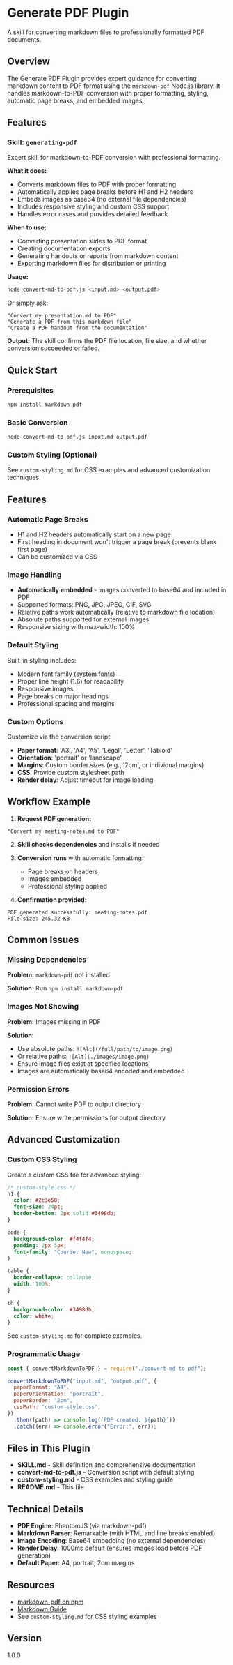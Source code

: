 # Generate PDF Plugin

A skill for converting markdown files to professionally formatted PDF documents.

## Overview

The Generate PDF Plugin provides expert guidance for converting markdown content to PDF format using the `markdown-pdf` Node.js library. It handles markdown-to-PDF conversion with proper formatting, styling, automatic page breaks, and embedded images.

## Features

### Skill: `generating-pdf`

Expert skill for markdown-to-PDF conversion with professional formatting.

**What it does:**

- Converts markdown files to PDF with proper formatting
- Automatically applies page breaks before H1 and H2 headers
- Embeds images as base64 (no external file dependencies)
- Includes responsive styling and custom CSS support
- Handles error cases and provides detailed feedback

**When to use:**

- Converting presentation slides to PDF format
- Creating documentation exports
- Generating handouts or reports from markdown content
- Exporting markdown files for distribution or printing

**Usage:**

```bash
node convert-md-to-pdf.js <input.md> <output.pdf>
```

Or simply ask:

```
"Convert my presentation.md to PDF"
"Generate a PDF from this markdown file"
"Create a PDF handout from the documentation"
```

**Output:**
The skill confirms the PDF file location, file size, and whether conversion succeeded or failed.

## Quick Start

### Prerequisites

```bash
npm install markdown-pdf
```

### Basic Conversion

```bash
node convert-md-to-pdf.js input.md output.pdf
```

### Custom Styling (Optional)

See `custom-styling.md` for CSS examples and advanced customization techniques.

## Features

### Automatic Page Breaks

- H1 and H2 headers automatically start on a new page
- First heading in document won't trigger a page break (prevents blank first page)
- Can be customized via CSS

### Image Handling

- **Automatically embedded** - images converted to base64 and included in PDF
- Supported formats: PNG, JPG, JPEG, GIF, SVG
- Relative paths work automatically (relative to markdown file location)
- Absolute paths supported for external images
- Responsive sizing with max-width: 100%

### Default Styling

Built-in styling includes:

- Modern font family (system fonts)
- Proper line height (1.6) for readability
- Responsive images
- Page breaks on major headings
- Professional spacing and margins

### Custom Options

Customize via the conversion script:

- **Paper format**: 'A3', 'A4', 'A5', 'Legal', 'Letter', 'Tabloid'
- **Orientation**: 'portrait' or 'landscape'
- **Margins**: Custom border sizes (e.g., '2cm', or individual margins)
- **CSS**: Provide custom stylesheet path
- **Render delay**: Adjust timeout for image loading

## Workflow Example

1. **Request PDF generation:**

```
"Convert my meeting-notes.md to PDF"
```

2. **Skill checks dependencies** and installs if needed

3. **Conversion runs** with automatic formatting:

   - Page breaks on headers
   - Images embedded
   - Professional styling applied

4. **Confirmation provided:**

```
PDF generated successfully: meeting-notes.pdf
File size: 245.32 KB
```

## Common Issues

### Missing Dependencies

**Problem:** `markdown-pdf` not installed

**Solution:** Run `npm install markdown-pdf`

### Images Not Showing

**Problem:** Images missing in PDF

**Solution:**

- Use absolute paths: `![Alt](/full/path/to/image.png)`
- Or relative paths: `![Alt](./images/image.png)`
- Ensure image files exist at specified locations
- Images are automatically base64 encoded and embedded

### Permission Errors

**Problem:** Cannot write PDF to output directory

**Solution:** Ensure write permissions for output directory

## Advanced Customization

### Custom CSS Styling

Create a custom CSS file for advanced styling:

```css
/* custom-style.css */
h1 {
  color: #2c3e50;
  font-size: 24pt;
  border-bottom: 2px solid #3498db;
}

code {
  background-color: #f4f4f4;
  padding: 2px 5px;
  font-family: "Courier New", monospace;
}

table {
  border-collapse: collapse;
  width: 100%;
}

th {
  background-color: #3498db;
  color: white;
}
```

See `custom-styling.md` for complete examples.

### Programmatic Usage

```javascript
const { convertMarkdownToPDF } = require("./convert-md-to-pdf");

convertMarkdownToPDF("input.md", "output.pdf", {
  paperFormat: "A4",
  paperOrientation: "portrait",
  paperBorder: "2cm",
  cssPath: "custom-style.css",
})
  .then((path) => console.log(`PDF created: ${path}`))
  .catch((err) => console.error("Error:", err));
```

## Files in This Plugin

- **SKILL.md** - Skill definition and comprehensive documentation
- **convert-md-to-pdf.js** - Conversion script with default styling
- **custom-styling.md** - CSS examples and styling guide
- **README.md** - This file

## Technical Details

- **PDF Engine**: PhantomJS (via markdown-pdf)
- **Markdown Parser**: Remarkable (with HTML and line breaks enabled)
- **Image Encoding**: Base64 embedding (no external dependencies)
- **Render Delay**: 1000ms default (ensures images load before PDF generation)
- **Default Paper**: A4, portrait, 2cm margins

## Resources

- [markdown-pdf on npm](https://www.npmjs.com/package/markdown-pdf)
- [Markdown Guide](https://www.markdownguide.org/)
- See `custom-styling.md` for CSS styling examples

## Version

1.0.0

